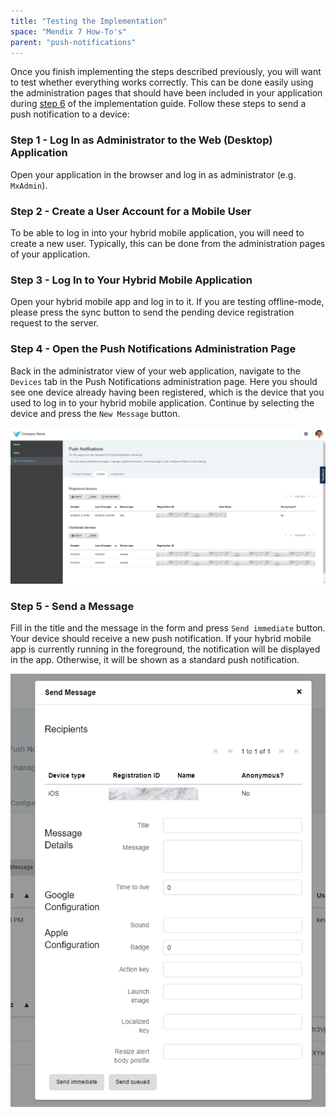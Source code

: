 ```yaml
---
title: "Testing the Implementation"
space: "Mendix 7 How-To's"
parent: "push-notifications"
---
```

Once you finish implementing the steps described previously, you will want to test whether everything works correctly. This can be done easily using the administration pages that should have been included in your application during [step 6](implementation-guide) of the implementation guide. Follow these steps to send a push notification to a device:

### Step 1 - Log In as Administrator to the Web (Desktop) Application

Open your application in the browser and log in as administrator (e.g. `MxAdmin`).

### Step 2 - Create a User Account for a Mobile User

To be able to log in into your hybrid mobile application, you will need to create a new user. Typically, this can be done from the administration pages of your application.

### Step 3 - Log In to Your Hybrid Mobile Application

Open your hybrid mobile app and log in to it.
If you are testing offline-mode, please press the sync button to send the pending device registration request to the server.

### Step 4 - Open the Push Notifications Administration Page

Back in the administrator view of your web application, navigate to the `Devices` tab in the Push Notifications administration page. Here you should see one device already having been registered, which is the device that you used to log in to your hybrid mobile application. Continue by selecting the device and press the `New Message` button.

![](attachments/19955741/21168174.png)

### Step 5 - Send a Message

Fill in the title and the message in the form and press `Send immediate` button. Your device should receive a new push notification. If your hybrid mobile app is currently running in the foreground, the notification will be displayed in the app. Otherwise, it will be shown as a standard push notification.

![](attachments/19955741/21168175.png)
